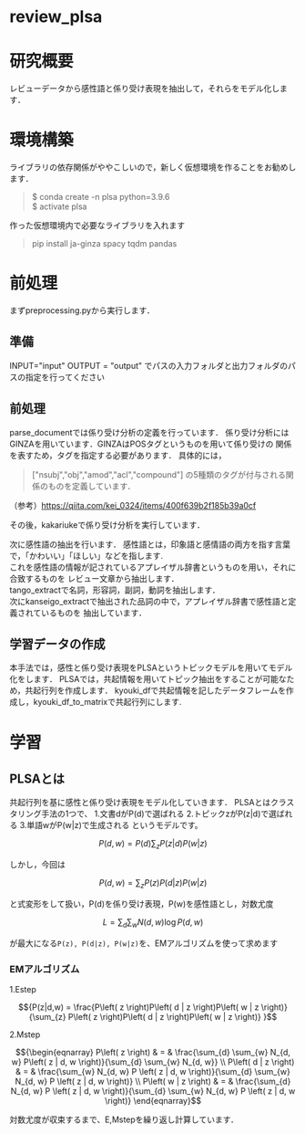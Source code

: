 # review_plsa


# 研究概要
レビューデータから感性語と係り受け表現を抽出して，それらをモデル化します．

# 環境構築  
ライブラリの依存関係がややこしいので，新しく仮想環境を作ることをお勧めします．
> $ conda create -n plsa python=3.9.6  
> $ activate plsa

作った仮想環境内で必要なライブラリを入れます
> pip install ja-ginza spacy tqdm pandas

# 前処理
まずpreprocessing.pyから実行します．
## 準備
INPUT="input"
OUTPUT = "output"
でパスの入力フォルダと出力フォルダのパスの指定を行ってください
## 前処理
parse_documentでは係り受け分析の定義を行っています．
係り受け分析にはGINZAを用いています．GINZAはPOSタグというものを用いて係り受けの
関係を表すため，タグを指定する必要があります．
具体的には，
>["nsubj","obj","amod","acl","compound"]
の5種類のタグが付与される関係のものを定義しています．

（参考）https://qiita.com/kei_0324/items/400f639b2f185b39a0cf

その後，kakariukeで係り受け分析を実行しています．

次に感性語の抽出を行います．
感性語とは，印象語と感情語の両方を指す言葉で，「かわいい」「ほしい」などを指します.  
これを感性語の情報が記されているアプレイザル辞書というものを用い，それに合致するものを
レビュー文章から抽出します．  
tango_extractで名詞，形容詞，副詞，動詞を抽出します．  
次にkanseigo_extractで抽出された品詞の中で，アプレイザル辞書で感性語と定義されているものを
抽出しています．  
## 学習データの作成
本手法では，感性と係り受け表現をPLSAというトピックモデルを用いてモデル化をします．
PLSAでは，共起情報を用いてトピック抽出をすることが可能なため，共起行列を作成します．
kyouki_dfで共起情報を記したデータフレームを作成し，kyouki_df_to_matrixで共起行列にします.

# 学習
## PLSAとは
共起行列を基に感性と係り受け表現をモデル化していきます．
PLSAとはクラスタリング手法の1つで、
1.文書dがP(d)で選ばれる
2.トピックzがP(z|d)で選ばれる
3.単語wがP(w|z)で生成される
というモデルです。
```math
{P(d,w) = P(d)\sum_{z}P(z|d)P(w|z)
}
```
しかし，今回は  

```math
{P(d,w) = \sum_{z}P(z)P(d|z)P(w|z)
}
```
と式変形をして扱い，P(d)を係り受け表現，P(w)を感性語とし，対数尤度
```math
{L = \sum_{d}\sum_{w}N(d,w)\log P(d,w)
}
```
が最大になる`P(z), P(d|z), P(w|z)`を、EMアルゴリズムを使って求めます
### EMアルゴリズム
1.Estep
```math
{P(z|d,w) = \frac{P\left( z \right)P\left( d | z \right)P\left( w | z \right)}{\sum_{z} P\left( z \right)P\left( d | z \right)P\left( w | z \right)}
}
```
2.Mstep
```math
{\begin{eqnarray}
P\left( z \right) & = & \frac{\sum_{d} \sum_{w} N_{d, w} P\left( z | d, w \right)}{\sum_{d} \sum_{w} N_{d, w}} \\
P\left( d | z \right) & = & \frac{\sum_{w} N_{d, w} P \left( z | d, w \right)}{\sum_{d} \sum_{w} N_{d, w} P \left( z | d, w \right)} \\
P\left( w | z \right) & = & \frac{\sum_{d} N_{d, w} P \left( z | d, w \right)}{\sum_{d} \sum_{w} N_{d, w} P \left( z | d, w \right)}
\end{eqnarray}
```
対数尤度が収束するまで、E,Mstepを繰り返し計算しています．



